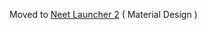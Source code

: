 Moved to <a href='https://github.com/diewland/neet-launcher-2'>Neet Launcher 2</a> ( Material Design )

